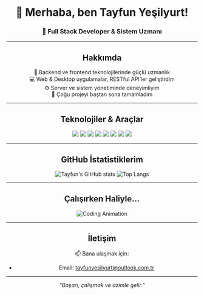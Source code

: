 <div align="center">

# 👋 Merhaba, ben Tayfun Yeşilyurt!

### 🚀 Full Stack Developer & Sistem Uzmanı

---

## Hakkımda

📌 Backend ve frontend teknolojilerinde güçlü uzmanlık  
💻 Web & Desktop uygulamalar, RESTful API’ler geliştirdim  
⚙️ Server ve sistem yönetiminde deneyimliyim  
🎯 Çoğu projeyi baştan sona tamamladım

---

## Teknolojiler & Araçlar

<p>
  <img src="https://img.shields.io/badge/Node.js-339933?style=for-the-badge&logo=node.js&logoColor=white" />
  <img src="https://img.shields.io/badge/Laravel-F05340?style=for-the-badge&logo=laravel&logoColor=white" />
  <img src="https://img.shields.io/badge/Python-3776AB?style=for-the-badge&logo=python&logoColor=white" />
  <img src="https://img.shields.io/badge/Go-00ADD8?style=for-the-badge&logo=go&logoColor=white" />
  <img src="https://img.shields.io/badge/Vue.js-4FC08D?style=for-the-badge&logo=vue.js&logoColor=white" />
  <img src="https://img.shields.io/badge/React-61DAFB?style=for-the-badge&logo=react&logoColor=black" />
  <img src="https://img.shields.io/badge/Docker-2496ED?style=for-the-badge&logo=docker&logoColor=white" />
  <img src="https://img.shields.io/badge/Linux-FCC624?style=for-the-badge&logo=linux&logoColor=black" />
</p>

---

## GitHub İstatistiklerim

![Tayfun's GitHub stats](https://github-readme-stats.vercel.app/api?username=tayfunyy&show_icons=true&theme=radical)
![Top Langs](https://github-readme-stats.vercel.app/api/top-langs/?username=tayfunyy&layout=compact&theme=radical)

---

## Çalışırken Haliyle...

![Coding Animation](https://media.giphy.com/media/3o7aD2saalBwwftBIY/giphy.gif)

---

## İletişim

📫 Bana ulaşmak için:
- Email: tayfunyesilyurt@outlook.com.tr

---

*“Başarı, çalışmak ve azimle gelir.”*

</div>
